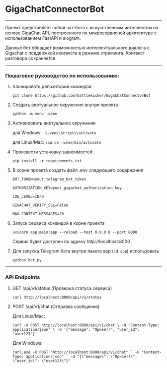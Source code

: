 # GigaChatConnectorBot

---
Проект представляет собой чат-бота с искусственным интеллектом на основе GigaChat API, построенного по микросервисной архитектуре с использованием FastAPI и aiogram.

Данные бот обладает возможностью интеллектуального диалога с Gigachat с поддержкой контекста в режиме стриминга. Контекст разговора сохраняется.

---
### Пошаговое руководство по использованию:

1. Клонировать репозиторий командой

    `git clone https://github.com/battlekicker/GigaChatConnectorBot`


2. Создать виртуальное окружение внутри проекта

    `python -m venv .venv`


3. Активировать виртуальное окружение

    для Windows:
     `.\.venv\Scripts\activate` 
    
    для Linux/Mac:
    `source .venv/bin/activate`


4. Произвести установку зависимостей

    `pip install -r requirements.txt`


5. В корне проекта создать файл .env следующего содержания

    `BOT_TOKEN=your_telegram_bot_token`
    
    `AUTHORIZATION_KEY=your_gigachat_authorization_key`
    
    `LOG_LEVEL=INFO`
    
    `GIGACHAT_VERIFY_SSL=False`
    
    `MAX_CONTEXT_MESSAGES=20`


6. Запуск сервиса командой в корне проекта

    `uvicorn app.main:app --reload --host 0.0.0.0 --port 8000`

    Сервис будет доступен по адресу http://localhost:8000


7. Для запуска Telegram бота внутри пакета app (`cd app`) использовать

    `python bot.py`

---
### API Endpoints

   1. GET /api/v1/status (Проверка статуса сервиса)
   
      `curl http://localhost:8000/api/v1/status`


   2. POST /api/v1/chat (Отправка сообщения)


      Для Linux/Mac:
   
      `curl -X POST http://localhost:8000/api/v1/chat \
        -H "Content-Type: application/json" \
        -d '{"message": "Привет!", "user_id": "user123"}'`
      
      Для Windows:
   
      ``curl.exe -X POST "http://localhost:8000/api/v1/chat" `
        -H "Content-Type: application/json" `
        -d "{\"message\": \"Привет!\", \"user_id\": \"user123\"}"``

